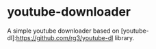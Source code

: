 # youtube-downloader
A simple youtube downloader based on [youtube-dl]:https://github.com/rg3/youtube-dl library.
